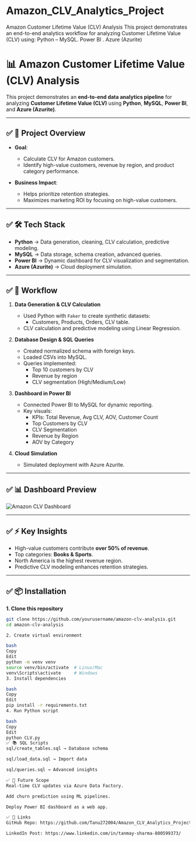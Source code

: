 # Amazon_CLV_Analytics_Project
Amazon Customer Lifetime Value (CLV) Analysis This project demonstrates an end-to-end analytics workflow for analyzing Customer Lifetime Value (CLV) using:  Python –  MySQL.  Power BI .  Azure (Azurite) 
# 📊 Amazon Customer Lifetime Value (CLV) Analysis

This project demonstrates an **end-to-end data analytics pipeline** for analyzing **Customer Lifetime Value (CLV)** using **Python**, **MySQL**, **Power BI**, and **Azure (Azurite)**.

---

## ✅ 📌 Project Overview
- **Goal**:  
  - Calculate CLV for Amazon customers.
  - Identify high-value customers, revenue by region, and product category performance.

- **Business Impact**:  
  - Helps prioritize retention strategies.
  - Maximizes marketing ROI by focusing on high-value customers.

---

## ✅ 🛠 Tech Stack
- **Python** → Data generation, cleaning, CLV calculation, predictive modeling.
- **MySQL** → Data storage, schema creation, advanced queries.
- **Power BI** → Dynamic dashboard for CLV visualization and segmentation.
- **Azure (Azurite)** → Cloud deployment simulation.

---

## ✅ 📂 Workflow
1. **Data Generation & CLV Calculation**
   - Used Python with `Faker` to create synthetic datasets:
     - Customers, Products, Orders, CLV table.
   - CLV calculation and predictive modeling using Linear Regression.

2. **Database Design & SQL Queries**
   - Created normalized schema with foreign keys.
   - Loaded CSVs into MySQL.
   - Queries implemented:
     - Top 10 customers by CLV
     - Revenue by region
     - CLV segmentation (High/Medium/Low)

3. **Dashboard in Power BI**
   - Connected Power BI to MySQL for dynamic reporting.
   - Key visuals:
     - KPIs: Total Revenue, Avg CLV, AOV, Customer Count
     - Top Customers by CLV
     - CLV Segmentation
     - Revenue by Region
     - AOV by Category

4. **Cloud Simulation**
   - Simulated deployment with Azure Azurite.

---

## ✅ 📊 Dashboard Preview
![Amazon CLV Dashboard](images/dashboard.png)

---

## ✅ ⚡ Key Insights
- High-value customers contribute **over 50% of revenue**.
- Top categories: **Books & Sports**.
- North America is the highest revenue region.
- Predictive CLV modeling enhances retention strategies.

---

## ✅ 📦 Installation
**1. Clone this repository**
```bash
git clone https://github.com/yourusername/amazon-clv-analysis.git
cd amazon-clv-analysis

2. Create virtual environment

bash
Copy
Edit
python -m venv venv
source venv/bin/activate  # Linux/Mac
venv\Scripts\activate     # Windows
3. Install dependencies

bash
Copy
Edit
pip install -r requirements.txt
4. Run Python script

bash
Copy
Edit
python CLV.py
✅ 📚 SQL Scripts
sql/create_tables.sql → Database schema

sql/load_data.sql → Import data

sql/queries.sql → Advanced insights

✅ 🚀 Future Scope
Real-time CLV updates via Azure Data Factory.

Add churn prediction using ML pipelines.

Deploy Power BI dashboard as a web app.

✅ 🔗 Links
GitHub Repo: https://github.com/Tanu272004/Amazon_CLV_Analytics_Project#amazon_clv_analytics_project

LinkedIn Post: https://www.linkedin.com/in/tanmay-sharma-800599373/
